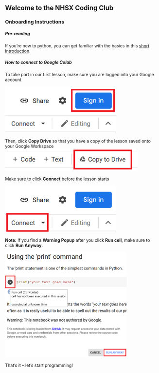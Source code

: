 ## Welcome to the NHSX Coding Club

### Onboarding Instructions

##### Pre-reading

If you’re new to python, you can get familiar with the basics in this [short introduction](https://www.w3schools.com/python/python_intro.asp).

##### How to connect to Google Colab

To take part in our first lesson, make sure you are logged into your Google account

![sign-in](/assets/img/coding-club/sign-in.png)

Then, click **Copy Drive** so that you have a copy of the lesson saved onto your Google Workspace ![save-to-gdrive](/assets/img/coding-club/save-to-gdrive.png)

Make sure to click **Connect** before the lesson starts

![connect](/assets/img/coding-club/connect.png)

**Note:** If you find a **Warning Popup** after you click **Run cell**, make sure to click **Run Anyway**.

<img src="/assets/img/coding-club/run-cell.png" alt="run-cell" width="400"/>

<img src="/assets/img/coding-club/pop-up.png" alt="pop-up" width="400"/>

That’s it – let’s start programming!
